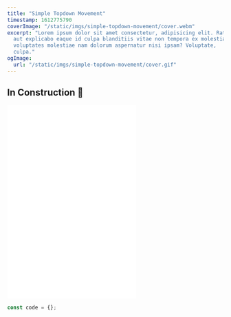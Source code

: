 ```yaml
---
title: "Simple Topdown Movement"
timestamp: 1612775790
coverImage: "/static/imgs/simple-topdown-movement/cover.webm"
excerpt: "Lorem ipsum dolor sit amet consectetur, adipisicing elit. Ratione sit,
  aut explicabo eaque id culpa blanditiis vitae non tempora ex molestias
  voluptates molestiae nam dolorum aspernatur nisi ipsam? Voluptate,
  culpa."
ogImage:
  url: "/static/imgs/simple-topdown-movement/cover.gif"
---
```


## In Construction 🚧

<iframe src="/static/posts/simple-topdown-movement/index.html"
  width="300" height="300" frameborder="0" allowfullscreen sandbox="allow-scripts">
  <p>
    <a href="/static/posts/simple-topdown-movement/index.html">
       Fallback link for browsers that don't support iframes
    </a>
  </p>
</iframe>

<iframe src="/static/posts/simple-topdown-movement/p8/topdownmovement.html"
  frameborder="0" allowfullscreen sandbox="allow-scripts">
  <p>
    <a href="/static/posts/simple-topdown-movement/p8/topdownmovement.html">
       Fallback link for browsers that don't support iframes
    </a>
  </p>
</iframe>

```js
const code = {};
```
